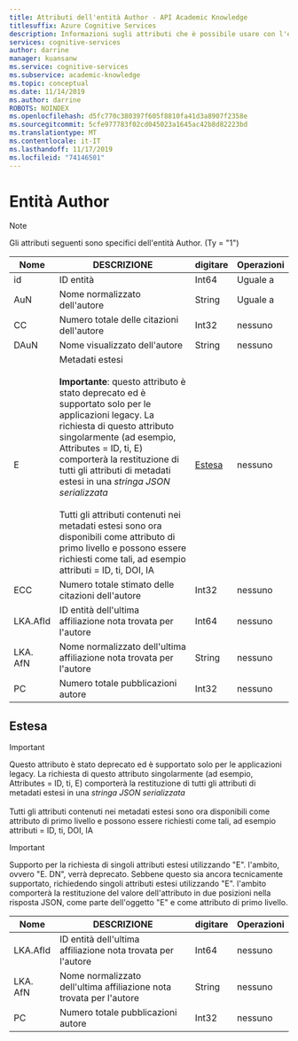 ```yaml
---
title: Attributi dell'entità Author - API Academic Knowledge
titlesuffix: Azure Cognitive Services
description: Informazioni sugli attributi che è possibile usare con l'entità Author nell'API Academic Knowledge.
services: cognitive-services
author: darrine
manager: kuansanw
ms.service: cognitive-services
ms.subservice: academic-knowledge
ms.topic: conceptual
ms.date: 11/14/2019
ms.author: darrine
ROBOTS: NOINDEX
ms.openlocfilehash: d5fc770c380397f605f8810fa41d3a8907f2358e
ms.sourcegitcommit: 5cfe977783f02cd045023a1645ac42b8d82223bd
ms.translationtype: MT
ms.contentlocale: it-IT
ms.lasthandoff: 11/17/2019
ms.locfileid: "74146501"
---
```

# <a name="author-entity"></a>Entità Author

> [!NOTE]
> Gli attributi seguenti sono specifici dell'entità Author. (Ty = "1")

Nome | DESCRIZIONE | digitare | Operazioni
--- | --- | --- | ---
id      | ID entità                             |Int64      |Uguale a
AuN     | Nome normalizzato dell'autore                    |String     |Uguale a
CC      | Numero totale delle citazioni dell'autore           |Int32      |nessuno  
DAuN    | Nome visualizzato dell'autore                   |String     |nessuno
E | Metadati estesi</br></br>**Importante**: questo attributo è stato deprecato ed è supportato solo per le applicazioni legacy. La richiesta di questo attributo singolarmente (ad esempio, Attributes = ID, ti, E) comporterà la restituzione di tutti gli attributi di metadati estesi in una *stringa JSON serializzata*</br></br>Tutti gli attributi contenuti nei metadati estesi sono ora disponibili come attributo di primo livello e possono essere richiesti come tali, ad esempio attributi = ID, ti, DOI, IA | [Estesa](#extended) | nessuno
ECC     | Numero totale stimato delle citazioni dell'autore |Int32      |nessuno
LKA.AfId | ID entità dell'ultima affiliazione nota trovata per l'autore | Int64 | nessuno
LKA. AfN | Nome normalizzato dell'ultima affiliazione nota trovata per l'autore | String | nessuno
PC | Numero totale pubblicazioni autore | Int32 | nessuno

## <a name="extended"></a>Estesa

> [!IMPORTANT]
> Questo attributo è stato deprecato ed è supportato solo per le applicazioni legacy. La richiesta di questo attributo singolarmente (ad esempio, Attributes = ID, ti, E) comporterà la restituzione di tutti gli attributi di metadati estesi in una *stringa JSON serializzata*</br></br>Tutti gli attributi contenuti nei metadati estesi sono ora disponibili come attributo di primo livello e possono essere richiesti come tali, ad esempio attributi = ID, ti, DOI, IA

> [!IMPORTANT]
> Supporto per la richiesta di singoli attributi estesi utilizzando "E". l'ambito, ovvero "E. DN", verrà deprecato. Sebbene questo sia ancora tecnicamente supportato, richiedendo singoli attributi estesi utilizzando "E". l'ambito comporterà la restituzione del valore dell'attributo in due posizioni nella risposta JSON, come parte dell'oggetto "E" e come attributo di primo livello.

Nome | DESCRIZIONE | digitare | Operazioni
--- | --- | --- | ---
LKA.AfId | ID entità dell'ultima affiliazione nota trovata per l'autore | Int64 | nessuno
LKA. AfN | Nome normalizzato dell'ultima affiliazione nota trovata per l'autore | String | nessuno
PC | Numero totale pubblicazioni autore | Int32 | nessuno
